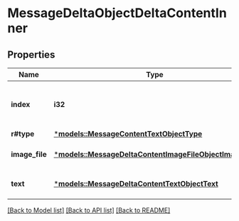 # MessageDeltaObjectDeltaContentInner

## Properties
Name | Type | Description | Notes
------------ | ------------- | ------------- | -------------
**index** | **i32** | The index of the content part in the message. | 
**r#type** | [***models::MessageContentTextObjectType**](MessageContentTextObject_type.md) |  | 
**image_file** | [***models::MessageDeltaContentImageFileObjectImageFile**](MessageDeltaContentImageFileObject_image_file.md) |  | [optional] [default to None]
**text** | [***models::MessageDeltaContentTextObjectText**](MessageDeltaContentTextObject_text.md) |  | [optional] [default to None]

[[Back to Model list]](../README.md#documentation-for-models) [[Back to API list]](../README.md#documentation-for-api-endpoints) [[Back to README]](../README.md)


